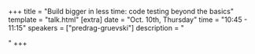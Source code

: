 +++
title = "Build bigger in less time: code testing beyond the basics"
template = "talk.html"
[extra]
  date = "Oct. 10th, Thursday"
  time = "10:45 - 11:15"
  speakers = ["predrag-gruevski"]
  description = "<p></p>"
+++
